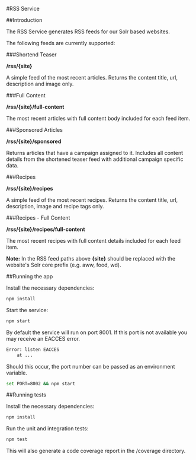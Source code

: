 #RSS Service

##Introduction

The RSS Service generates RSS feeds for our Solr based websites.

The following feeds are currently supported:

###Shortend Teaser

**/rss/{site}**

A simple feed of the most recent articles.  Returns the content title, url, description and image only.

###Full Content

**/rss/{site}/full-content**

The most recent articles with full content body included for each feed item.

###Sponsored Articles

**/rss/{site}/sponsored**

Returns articles that have a campaign assigned to it. Includes all content details from the shortened teaser feed with additional campaign specific data.

###Recipes

**/rss/{site}/recipes**

A simple feed of the most recent recipes. Returns the content title, url, description, image and recipe tags only.

###Recipes - Full Content

**/rss/{site}/recipes/full-content**

The most recent recipes with full content details included for each feed item.

**Note:** In the RSS feed paths above **{site}** should be replaced with the website's Solr core prefix (e.g. aww, food, wd).

##Running the app

Install the necessary dependencies:

```bash
npm install
```

Start the service:

```bash
npm start
```

By default the service will run on port 8001.  If this port is not available you may receive an EACCES error.

```bash
Error: listen EACCES
    at ...
```

Should this occur, the port number can be passed as an environment variable.

```bash
set PORT=8002 && npm start
```


##Running tests

Install the necessary dependencies:

```bash
npm install
```

Run the unit and integration tests:

```bash
npm test
```

This will also generate a code coverage report in the /coverage directory.
